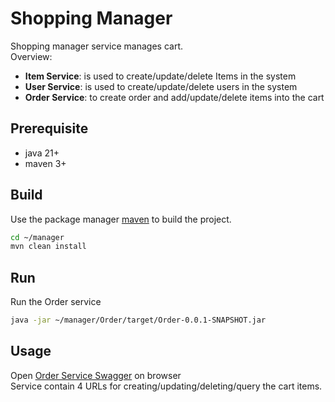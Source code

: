 # Shopping Manager

Shopping manager service manages cart.  
Overview:
* **Item Service**: is used to create/update/delete Items in the system
* **User Service**: is used to create/update/delete users in the system
* **Order Service**: to create order and add/update/delete items into the cart

## Prerequisite
* java 21+
* maven 3+

## Build

Use the package manager [maven](https://maven.apache.org/install.html) to build the project.

```bash
cd ~/manager
mvn clean install
```

## Run
Run the Order service

```bash
java -jar ~/manager/Order/target/Order-0.0.1-SNAPSHOT.jar
```

## Usage
Open [Order Service Swagger](http://localhost:9000/swagger-ui/index.html) on browser  
Service contain 4 URLs for creating/updating/deleting/query the cart items.